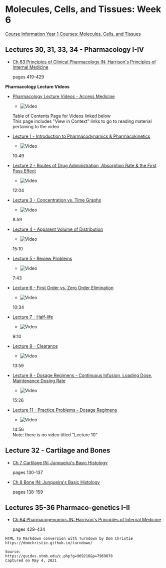 # Molecules, Cells, and Tissues: Week 6

[Course Information Year 1 Courses: Molecules, Cells, and Tissues](/mct/course-information.md)

## Lectures 30, 31, 33, 34 - Pharmacology I-IV

*   [Ch 63 Principles of Clinical Pharmacology IN: Harrison's Principles of Internal Medicine](http://libux.utmb.edu/login?url=https://accessmedicine.mhmedical.com/content.aspx?bookid=2129&sectionid=179924708)
    
    pages 419-429
    

**Pharmacology Lecture Videos**

*   [Pharmacology Lecture Videos - Access Medicine](http://libux.utmb.edu/login?url=https://accessmedicine.mhmedical.com/multimedia.aspx#21767)
    
    *   ![Video](//libapps.s3.amazonaws.com/sites/998/icons/11712/PlayButton.png "Video  ")
    
    Table of Contents Page for Videos linked below  
    This page includes "View in Context" links to go to reading material pertaining to the video
    
*   [Lecture 1 - Introduction to Pharmacodynamics & Pharmacokinetics](https://accessmedicine.mhmedical.com/MultimediaPlayer.aspx?MultimediaID=6809728)
    
    *   ![Video](//libapps.s3.amazonaws.com/sites/998/icons/11712/PlayButton.png "Video  ")
    
    10:49
    
*   [Lecture 2 - Routes of Drug Administration, Absorption Rate & the First Pass Effect](http://libux.utmb.edu/login?url=https://accessmedicine.mhmedical.com/MultimediaPlayer.aspx?MultimediaID=6809730)
    
    *   ![Video](//libapps.s3.amazonaws.com/sites/998/icons/11712/PlayButton.png "Video  ")
    
    12:04
    
*   [Lecture 3 - Concentration vs. Time Graphs](http://libux.utmb.edu/login?url=https://accessmedicine.mhmedical.com/MultimediaPlayer.aspx?MultimediaID=6809732)
    
    *   ![Video](//libapps.s3.amazonaws.com/sites/998/icons/11712/PlayButton.png "Video  ")
    
    8:59
    
*   [Lecture 4 - Apparent Volume of Distribution](http://libux.utmb.edu/login?url=https://accessmedicine.mhmedical.com/MultimediaPlayer.aspx?MultimediaID=6809734)
    
    *   ![Video](//libapps.s3.amazonaws.com/sites/998/icons/11712/PlayButton.png "Video  ")
    
    15:10
    
*   [Lecture 5 - Review Problems](http://libux.utmb.edu/login?url=https://accessmedicine.mhmedical.com/MultimediaPlayer.aspx?MultimediaID=6809736)
    
    *   ![Video](//libapps.s3.amazonaws.com/sites/998/icons/11712/PlayButton.png "Video  ")
    
    7:43
    
*   [Lecture 6 - First Order vs. Zero Order Elimination](http://libux.utmb.edu/login?url=https://accessmedicine.mhmedical.com/MultimediaPlayer.aspx?MultimediaID=6809738)
    
    *   ![Video](//libapps.s3.amazonaws.com/sites/998/icons/11712/PlayButton.png "Video  ")
    
    10:34
    
*   [Lecture 7 - Half-life](http://libux.utmb.edu/login?url=https://accessmedicine.mhmedical.com/MultimediaPlayer.aspx?MultimediaID=6809740)
    
    *   ![Video](//libapps.s3.amazonaws.com/sites/998/icons/11712/PlayButton.png "Video  ")
    
    9:10
    
*   [Lecture 8 - Clearance](http://libux.utmb.edu/login?url=https://accessmedicine.mhmedical.com/MultimediaPlayer.aspx?MultimediaID=6809742)
    
    *   ![Video](//libapps.s3.amazonaws.com/sites/998/icons/11712/PlayButton.png "Video  ")
    
    13:59
    
*   [Lecture 9 - Dosage Regimens - Continuous Infusion, Loading Dose, Maintenance Dosing Rate](http://libux.utmb.edu/login?url=https://accessmedicine.mhmedical.com/MultimediaPlayer.aspx?MultimediaID=6809744)
    
    *   ![Video](//libapps.s3.amazonaws.com/sites/998/icons/11712/PlayButton.png "Video  ")
    
    15:26
    
*   [Lecture 11 - Practice Problems - Dosage Regimens](http://libux.utmb.edu/login?url=https://accessmedicine.mhmedical.com/MultimediaPlayer.aspx?MultimediaID=6809748)
    
    *   ![Video](//libapps.s3.amazonaws.com/sites/998/icons/11712/PlayButton.png "Video  ")
    
    14:56  
    Note: there is no video titled "Lecture 10"
    

## Lecture 32 - Cartilage and Bones

*   [Ch 7 Cartilage IN: Junqueira's Basic Histology](http://libux.utmb.edu/login?url=https://accessmedicine.mhmedical.com/content.aspx?bookid=2430&sectionid=190277534)
    
    pages 130-137
    
*   [Ch 8 Bone IN: Junqueira's Basic Histology](http://libux.utmb.edu/login?url=https://accessmedicine.mhmedical.com/content.aspx?bookid=2430&sectionid=190278006)
    
    pages 138-159
    

## Lectures 35-36 Pharmaco-genetics I-II

*   [Ch 64 Pharmacogenomics IN: Harrison's Principles of Internal Medicine](http://libux.utmb.edu/login?url=https://accessmedicine.mhmedical.com/content.aspx?bookid=2129&sectionid=175748528)
    
    pages 429-434

```
HTML to Markdown conversion with Turndown by Dom Christie
https://domchristie.github.io/turndown/

Source:
https://guides.utmb.edu/c.php?g=969216&p=7969078
Captured on May 4, 2021
```
